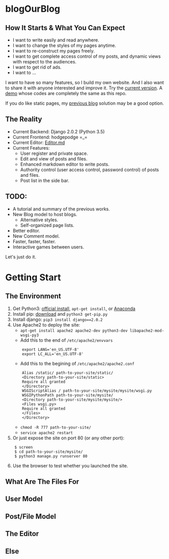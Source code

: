 # blogOurBlog

## How It Starts & What You Can Expect

* I want to write easily and read anywhere.
* I want to change the styles of my pages anytime.
* I want to re-construct my pages freely.
* I want to get complete access control of my posts, and dynamic views with respect to the audiences.
* I want to get rid of ads.
* I want to ...

I want to have so many features, so I build my own website. And I also want to share it with anyone interested and improve it. Try the [current version](http://zhyack.cn). A [demo](http://zhyack.cn:9000) whose codes are completely the same as this repo. 

If you do like static pages, my [previous blog](https://zhyack.github.io/posts/2015_11_23_How-To-Build-Your-Blog-On-Github-Pages.html) solution may be a good option.

## The Reality

* Current Backend: Django 2.0.2 (Python 3.5)
* Current Frontend: hodgepodge =_=
* Current Editor: [Editor.md](https://github.com/pandao/editor.md)
* Current Features:
    * User register and private space. 
    * Edit and view of posts and files.
    * Enhanced markdown editor to write posts.
    * Authority control (user access control, password control) of posts and files.
    * Post list in the side bar.

## TODO:
* A tutorial and summary of the previous works.
* New Blog model to host blogs.
    * Alternative styles.
    * Self-organized page lists.
* Better editor.
* New Comment model.
* Faster, faster, faster.
* Interactive games between users.

Let's just do it.

# Getting Start

## The Environment

1. Get Python3: [official install](https://www.python.org/downloads/), `apt-get install`, or [Anaconda](https://www.anaconda.com/distribution/#download-section)
2. Install pip: [download](https://bootstrap.pypa.io/get-pip.py) and `python3 get-pip.py`
3. Install django: `pip3 install django==2.0.2`
4. Use Apache2 to deploy the site:
    * `apt-get install apache2 apache2-dev python3-dev libapache2-mod-wsgi-py3`
    * Add this to the end of `/etc/apache2/envvars`
    ```
        export LANG='en_US.UTF-8'
        export LC_ALL='en_US.UTF-8'
    ```
    * Add this to the begining of `/etc/apache2/apache2.conf`
    ```
        Alias /static/ path-to-your-site/static/
        <Directory path-to-your-site/static>
        Require all granted
        </Directory>
        WSGIScriptAlias / path-to-your-site/mysite/mysite/wsgi.py
        WSGIPythonPath path-to-your-site/mysite/
        <Directory path-to-your-site/mysite/mysite/>
        <Files wsgi.py>
        Require all granted
        </Files>
        </Directory>
    ```
    * `chmod -R 777 path-to-your-site/`
    * `service apache2 restart`
5. Or just expose the site on port 80 (or any other port):
```
    $ screen
    $ cd path-to-your-site/mysite/ 
    $ python3 manage.py runserver 80
```

6. Use the browser to test whether you launched the site.

## What Are The Files For

## User Model

## Post/File Model

## The Editor

## Else